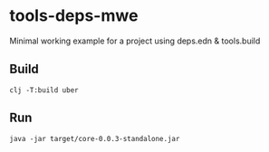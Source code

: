 # tools-deps-mwe
Minimal working example for a project using deps.edn &amp; tools.build

## Build

```shell
clj -T:build uber
```

## Run

```shell
java -jar target/core-0.0.3-standalone.jar
```

